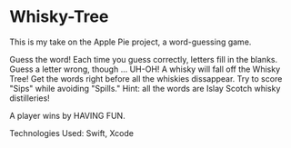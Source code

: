 # Whisky-Tree



This is my take on the Apple Pie project, a word-guessing game.

Guess the word! Each time you guess correctly, letters fill in the blanks. Guess a letter wrong, though ... UH-OH! A whisky will fall off the Whisky Tree! Get the words right before all the whiskies dissappear. Try to score "Sips" while avoiding "Spills." Hint: all the words are Islay Scotch whisky distilleries!

A player wins by HAVING FUN.

Technologies Used:
Swift, Xcode
